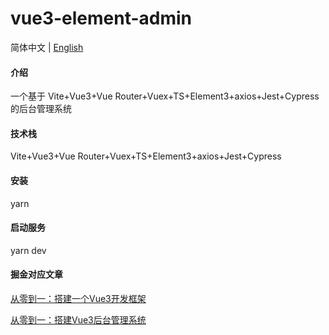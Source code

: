 # vue3-element-admin

简体中文 | [English](./README.en.md)

#### 介绍

一个基于 Vite+Vue3+Vue Router+Vuex+TS+Element3+axios+Jest+Cypress 的后台管理系统

#### 技术栈

Vite+Vue3+Vue Router+Vuex+TS+Element3+axios+Jest+Cypress

#### 安装

yarn  

#### 启动服务

yarn dev

#### 掘金对应文章

[从零到一：搭建一个Vue3开发框架](https://juejin.cn/post/7019625617943445512)

[从零到一：搭建Vue3后台管理系统](https://juejin.cn/post/7020698415658958879)
